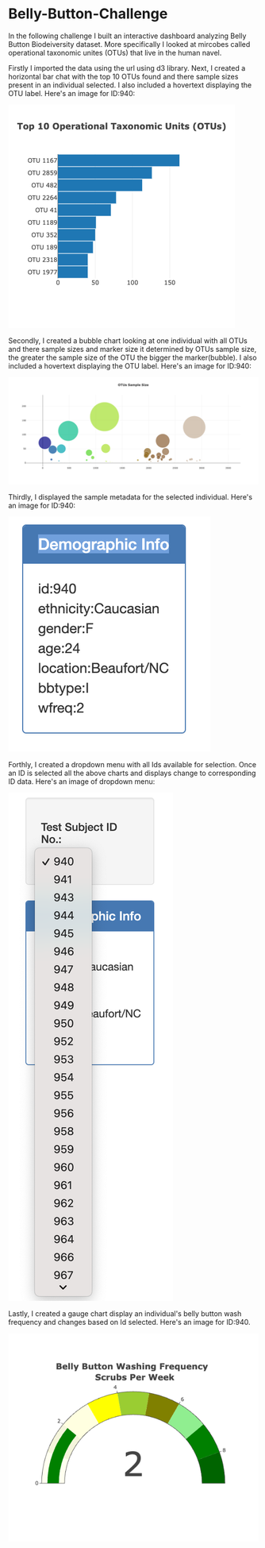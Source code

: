 # Belly-Button-Challenge

In the following challenge I built an interactive dashboard analyzing Belly Button Biodeiversity dataset. More specifically I looked at mircobes called operational taxonomic unites (OTUs) that live in the human navel.



Firstly I imported the data using the url using d3 library. Next, I created a horizontal bar chat with the top 10 OTUs found and there sample sizes present in an individual selected. I also included a hovertext displaying the OTU label. Here's an image for ID:940:

![](images/hBarChart.png)

Secondly, I created a bubble chart looking at one individual with all OTUs and there sample sizes and marker size it determined by OTUs sample size, the greater the sample size of the OTU the bigger the marker(bubble). I also included a hovertext displaying the OTU label. Here's an image for ID:940:

![](images/BubbleChart.png)

Thirdly, I displayed the sample metadata for the selected individual. Here's an image for ID:940:

![](images/DemographicInfo.png)

Forthly, I created a dropdown menu with all Ids available for selection. Once an ID is selected all the above charts and displays change to corresponding ID data. Here's an image of dropdown menu:

![](images/DropDownMenu.png)

Lastly, I created a gauge chart display an individual's belly button wash frequency and changes based on Id selected. Here's an image for ID:940.
 
 ![](images/gauge.png)
